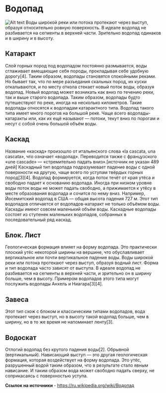 # Водопад
![Alt text](Iguazu_D%C3%A9cembre_2007_-_Panorama_7.jpg)
Воды широкой реки или потока протекают через выступ, образуя относительно ровную поверхность. В идеале водопад не разбивается на сегменты в верхней части. Зрительно водопад одинаков и в ширину и в высоту.

## Катаракт
Слой горных пород под водопадом постоянно размывается, воды сглаживает вмещающие себя породы, прокладывая себе удобную дорогу[4]. Таким образом, водопады становятся спокойными реками. Но бывает так, что по мере разъедания скальных пород, их куски откалываются, и по месту откола стекает новый поток воды, образуя водопад. Новый водопад может возникать как вниз по течению реки, так и выше старого водопада. Таким образом, водопады будто путешествуют по реке, иногда на несколько километров. Такие водопады относятся к водопадам катарактного типа. Водопад такого типа имеет много порогов на большой реке. Чаще всего водопады-катаракты или, как их ещё называют — потоки, текут вниз по порогам и несут с собой очень большой объём воды.

## Каскад
Название «каскад» произошло от итальянского слова «la cascata, una cascata», что означает «водопад». Переводится также с французского «une cascade» — «стремительно падать вниз».[источник не указан 489 дней] Каскадный тип водопада подразумевает падение воды с одной поверхности на другую, чаще всего по уступам твёрдых горных пород[3][4]. Водопад формируется, когда поток течёт от края утёса и свободно падает к основанию водопада. Иногда при низком уровне воды поток воды не может падать свободно, а прижимается к утёсу в месте образования водопада и сочится по нему вниз. Например, Йосемитский водопад в США — общая высота падения 727 м. Этот тип водопадов отличается от водопадов-катаракт не только объёмом воды. Каскады имеют совсем маленький объём воды. Каскадные водопады состоят из ступенек маленьких водопадов, собранных в последовательный ряд каскад.

## Блок. Лист
Геологическая формация влияет на форму водопада. Это практически плоский утёс некоторой ширины на вершине, что обуславливает вертикальное или почти вертикальное падение воды. Воды широкой реки или потока протекают через выступ, образуя водный лист. Форма и тип водопада часто зависят от выступа. В идеале водопад не разбивается на сегменты в верхней части, и зрительно он в ширину больше, чем в высоту. Примером водопадов этого типа могут послужить водопады Анхель и Ниагара[3][4].

## Завеса
Этот тип схож с блоком и классическим типами водопадов, вода протекает через выступ, но в высоту такой водопад больше, чем в ширину, но в то же время не напоминает ленту[3].

## Водоскат
Отлогий водопад без крутого падения воды[2]. Обрывной (вертикальный). Нависающий выступ — это другая геологическая формация, которая воздействует на форму водопада. Это утёс, разрушенный водой таким образом, что в результате стало явным нависание. И таким образом вода может свободно падать сверху, не соприкасаясь с поверхностью уступа.

**Ссылок на источники** - https://ru.wikipedia.org/wiki/Водопад

